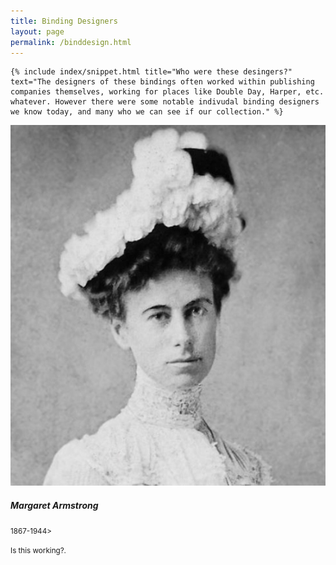 ```yaml
---
title: Binding Designers
layout: page
permalink: /binddesign.html
---
```

<div class="row">
  <div class="col-md-12">
    
    {% include index/snippet.html title="Who were these desingers?" text="The designers of these bindings often worked within publishing companies themselves, working for places like Double Day, Harper, etc. whatever. However there were some notable indivudal binding designers we know today, and many who we can see if our collection." %}
    
  </div>
    </div>
    
<div class="card mb-3" style="max-width: 540px;">
  <div class="row g-0">
    <div class="col-md-4">
      <img
        src="/objects/margaret_armstrong.jpg"
        class="img-fluid rounded-start"
      />
    </div>
    <div class="col-md-8">
      <div class="card-body">
        <h5 class="card-title">Margaret Armstrong</h5>
        <p class="card-text">
          <small class="text-muted">1867-1944>
        <p class="card-text">
         Is this working?.
        </p>
      </div>
    </div>
  </div>
</div>
